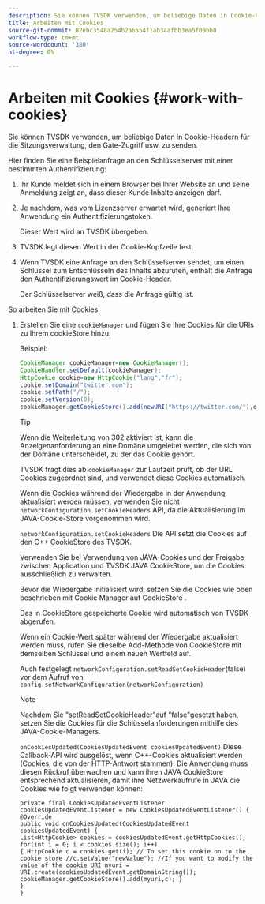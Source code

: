 ```yaml
---
description: Sie können TVSDK verwenden, um beliebige Daten in Cookie-Headern für die Sitzungsverwaltung, den Gate-Zugriff usw. zu senden.
title: Arbeiten mit Cookies
source-git-commit: 02ebc3548a254b2a6554f1ab34afbb3ea5f09bb8
workflow-type: tm+mt
source-wordcount: '380'
ht-degree: 0%

---
```


# Arbeiten mit Cookies {#work-with-cookies}

Sie können TVSDK verwenden, um beliebige Daten in Cookie-Headern für die Sitzungsverwaltung, den Gate-Zugriff usw. zu senden.

Hier finden Sie eine Beispielanfrage an den Schlüsselserver mit einer bestimmten Authentifizierung:

1. Ihr Kunde meldet sich in einem Browser bei Ihrer Website an und seine Anmeldung zeigt an, dass dieser Kunde Inhalte anzeigen darf.
1. Je nachdem, was vom Lizenzserver erwartet wird, generiert Ihre Anwendung ein Authentifizierungstoken.

   Dieser Wert wird an TVSDK übergeben.
1. TVSDK legt diesen Wert in der Cookie-Kopfzeile fest.
1. Wenn TVSDK eine Anfrage an den Schlüsselserver sendet, um einen Schlüssel zum Entschlüsseln des Inhalts abzurufen, enthält die Anfrage den Authentifizierungswert im Cookie-Header.

   Der Schlüsselserver weiß, dass die Anfrage gültig ist.

So arbeiten Sie mit Cookies:

1. Erstellen Sie eine `cookieManager` und fügen Sie Ihre Cookies für die URIs zu Ihrem cookieStore hinzu.

   Beispiel:

   ```java
   CookieManager cookieManager=new CookieManager(); 
   CookieHandler.setDefault(cookieManager);  
   HttpCookie cookie=new HttpCookie("lang","fr"); 
   cookie.setDomain("twitter.com");  
   cookie.setPath("/"); 
   cookie.setVersion(0); 
   cookieManager.getCookieStore().add(newURI("https://twitter.com/"),cookie);
   ```

   >[!TIP]
   >
   >Wenn die Weiterleitung von 302 aktiviert ist, kann die Anzeigenanforderung an eine Domäne umgeleitet werden, die sich von der Domäne unterscheidet, zu der das Cookie gehört.

   TVSDK fragt dies ab `cookieManager` zur Laufzeit prüft, ob der URL Cookies zugeordnet sind, und verwendet diese Cookies automatisch.

   Wenn die Cookies während der Wiedergabe in der Anwendung aktualisiert werden müssen, verwenden Sie nicht `networkConfiguration.setCookieHeaders` API, da die Aktualisierung im JAVA-Cookie-Store vorgenommen wird.

   `networkConfiguration.setCookieHeaders` Die API setzt die Cookies auf den C++ CookieStore des TVSDK.

   Verwenden Sie bei Verwendung von JAVA-Cookies und der Freigabe zwischen Application und TVSDK JAVA CookieStore, um die Cookies ausschließlich zu verwalten.

   Bevor die Wiedergabe initialisiert wird, setzen Sie die Cookies wie oben beschrieben mit Cookie Manager auf CookieStore .

   Das in CookieStore gespeicherte Cookie wird automatisch von TVSDK abgerufen.

   Wenn ein Cookie-Wert später während der Wiedergabe aktualisiert werden muss, rufen Sie dieselbe Add-Methode von CookieStore mit demselben Schlüssel und einem neuen Wertfeld auf.

   Auch festgelegt
   `networkConfiguration.setReadSetCookieHeader`(false) vor dem Aufruf von
   `config.setNetworkConfiguration(networkConfiguration)`

   >[!NOTE]
   >
   >Nachdem Sie &quot;setReadSetCookieHeader&quot;auf &quot;false&quot;gesetzt haben, setzen Sie die Cookies für die Schlüsselanforderungen mithilfe des JAVA-Cookie-Managers.

   `onCookiesUpdated(CookiesUpdatedEvent cookiesUpdatedEvent)`
Diese Callback-API wird ausgelöst, wenn C++-Cookies aktualisiert werden (Cookies, die von der HTTP-Antwort stammen). Die Anwendung muss diesen Rückruf überwachen und kann ihren JAVA CookieStore entsprechend aktualisieren, damit ihre Netzwerkaufrufe in JAVA die Cookies wie folgt verwenden können:

   ```
   private final CookiesUpdatedEventListener cookiesUpdatedEventListener = new CookiesUpdatedEventListener() {
   @Override
   public void onCookiesUpdated(CookiesUpdatedEvent cookiesUpdatedEvent) {
   List<HttpCookie> cookies = cookiesUpdatedEvent.getHttpCookies();
   for(int i = 0; i < cookies.size(); i++)
   { HttpCookie c = cookies.get(i); // To set this cookie on to the cookie store //c.setValue("newValue"); //If you want to modify the value of the cookie URI myuri = URI.create(cookiesUpdatedEvent.getDomainString()); cookieManager.getCookieStore().add(myuri,c); }
   }
   }
   ```
